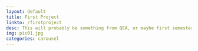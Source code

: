 ```yaml
---
layout: default
title: First Project
linkto: /firstproject
desc: This will probably be something from QEA, or maybe first semester.
img: pic01.jpg
categories: carousel
---
```

